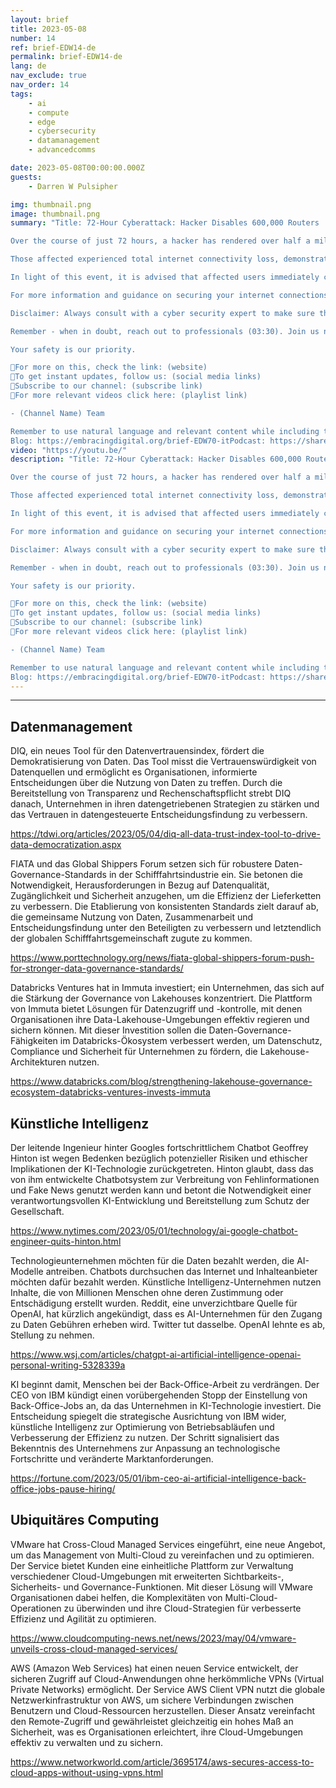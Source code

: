 ```yaml
---
layout: brief
title: 2023-05-08
number: 14
ref: brief-EDW14-de
permalink: brief-EDW14-de
lang: de
nav_exclude: true
nav_order: 14
tags:
    - ai
    - compute
    - edge
    - cybersecurity
    - datamanagement
    - advancedcomms

date: 2023-05-08T00:00:00.000Z
guests:
    - Darren W Pulsipher

img: thumbnail.png
image: thumbnail.png
summary: "Title: 72-Hour Cyberattack: Hacker Disables 600,000 Routers

Over the course of just 72 hours, a hacker has rendered over half a million routers inoperable! This alarming cyberattack, born out of exploiting obsolete firmware vulnerabilities, has led to widespread internet disruptions (00:15). The attack underscores the dire need for regular firmware updates and robust security measures to prevent such incidents in future (01:00).

Those affected experienced total internet connectivity loss, demonstrating the far-reaching potential impacts of such cyberattacks on everyday life (01:45). Cybersecurity experts have stressed the crucial importance of routine firmware updates and bolstered security measures as preventive actions (02:15). 

In light of this event, it is advised that affected users immediately contact their Internet Service Providers for assistance and promptly update their devices to avoid further troubles (02:45). Stay informed, stay secure!

For more information and guidance on securing your internet connections, check out our other videos/visit our website (insert link here). If you found this video helpful, don't forget to like, comment and subscribe!

Disclaimer: Always consult with a cyber security expert to make sure that the information is current and applicable to your specific situation.

Remember - when in doubt, reach out to professionals (03:30). Join us next time for more in-depth tech and cybersecurity analysis.

Your safety is our priority.

🔹For more on this, check the link: (website)
🔹To get instant updates, follow us: (social media links)
🔹Subscribe to our channel: (subscribe link)
🔹For more relevant videos click here: (playlist link)

- (Channel Name) Team

Remember to use natural language and relevant content while including target keywords such as cyberattack, firmware, vulnerabilities, hackers and Internet Service Provider to increase search visibility. Avoid keyword stuffing and maintain an engaging and accessible language style for viewers of all levels of understanding.
Blog: https://embracingdigital.org/brief-EDW70-itPodcast: https://share.transistor.fm/s/e48492ab"
video: "https://youtu.be/"
description: "Title: 72-Hour Cyberattack: Hacker Disables 600,000 Routers

Over the course of just 72 hours, a hacker has rendered over half a million routers inoperable! This alarming cyberattack, born out of exploiting obsolete firmware vulnerabilities, has led to widespread internet disruptions (00:15). The attack underscores the dire need for regular firmware updates and robust security measures to prevent such incidents in future (01:00).

Those affected experienced total internet connectivity loss, demonstrating the far-reaching potential impacts of such cyberattacks on everyday life (01:45). Cybersecurity experts have stressed the crucial importance of routine firmware updates and bolstered security measures as preventive actions (02:15). 

In light of this event, it is advised that affected users immediately contact their Internet Service Providers for assistance and promptly update their devices to avoid further troubles (02:45). Stay informed, stay secure!

For more information and guidance on securing your internet connections, check out our other videos/visit our website (insert link here). If you found this video helpful, don't forget to like, comment and subscribe!

Disclaimer: Always consult with a cyber security expert to make sure that the information is current and applicable to your specific situation.

Remember - when in doubt, reach out to professionals (03:30). Join us next time for more in-depth tech and cybersecurity analysis.

Your safety is our priority.

🔹For more on this, check the link: (website)
🔹To get instant updates, follow us: (social media links)
🔹Subscribe to our channel: (subscribe link)
🔹For more relevant videos click here: (playlist link)

- (Channel Name) Team

Remember to use natural language and relevant content while including target keywords such as cyberattack, firmware, vulnerabilities, hackers and Internet Service Provider to increase search visibility. Avoid keyword stuffing and maintain an engaging and accessible language style for viewers of all levels of understanding.
Blog: https://embracingdigital.org/brief-EDW70-itPodcast: https://share.transistor.fm/s/e48492ab"
---
```






---

## Datenmanagement

DIQ, ein neues Tool für den Datenvertrauensindex, fördert die Demokratisierung von Daten. Das Tool misst die Vertrauenswürdigkeit von Datenquellen und ermöglicht es Organisationen, informierte Entscheidungen über die Nutzung von Daten zu treffen. Durch die Bereitstellung von Transparenz und Rechenschaftspflicht strebt DIQ danach, Unternehmen in ihren datengetriebenen Strategien zu stärken und das Vertrauen in datengesteuerte Entscheidungsfindung zu verbessern.

[https://tdwi.org/articles/2023/05/04/diq-all-data-trust-index-tool-to-drive-data-democratization.aspx
](https://tdwi.org/articles/2023/05/04/diq-all-data-trust-index-tool-to-drive-data-democratization.aspx
)

FIATA und das Global Shippers Forum setzen sich für robustere Daten-Governance-Standards in der Schifffahrtsindustrie ein. Sie betonen die Notwendigkeit, Herausforderungen in Bezug auf Datenqualität, Zugänglichkeit und Sicherheit anzugehen, um die Effizienz der Lieferketten zu verbessern. Die Etablierung von konsistenten Standards zielt darauf ab, die gemeinsame Nutzung von Daten, Zusammenarbeit und Entscheidungsfindung unter den Beteiligten zu verbessern und letztendlich der globalen Schifffahrtsgemeinschaft zugute zu kommen.

[https://www.porttechnology.org/news/fiata-global-shippers-forum-push-for-stronger-data-governance-standards/
](https://www.porttechnology.org/news/fiata-global-shippers-forum-push-for-stronger-data-governance-standards/
)

Databricks Ventures hat in Immuta investiert; ein Unternehmen, das sich auf die Stärkung der Governance von Lakehouses konzentriert. Die Plattform von Immuta bietet Lösungen für Datenzugriff und -kontrolle, mit denen Organisationen ihre Data-Lakehouse-Umgebungen effektiv regieren und sichern können. Mit dieser Investition sollen die Daten-Governance-Fähigkeiten im Databricks-Ökosystem verbessert werden, um Datenschutz, Compliance und Sicherheit für Unternehmen zu fördern, die Lakehouse-Architekturen nutzen.

[https://www.databricks.com/blog/strengthening-lakehouse-governance-ecosystem-databricks-ventures-invests-immuta
](https://www.databricks.com/blog/strengthening-lakehouse-governance-ecosystem-databricks-ventures-invests-immuta
)

## Künstliche Intelligenz

Der leitende Ingenieur hinter Googles fortschrittlichem Chatbot Geoffrey Hinton ist wegen Bedenken bezüglich potenzieller Risiken und ethischer Implikationen der KI-Technologie zurückgetreten. Hinton glaubt, dass das von ihm entwickelte Chatbotsystem zur Verbreitung von Fehlinformationen und Fake News genutzt werden kann und betont die Notwendigkeit einer verantwortungsvollen KI-Entwicklung und Bereitstellung zum Schutz der Gesellschaft.

[https://www.nytimes.com/2023/05/01/technology/ai-google-chatbot-engineer-quits-hinton.html
](https://www.nytimes.com/2023/05/01/technology/ai-google-chatbot-engineer-quits-hinton.html
)

Technologieunternehmen möchten für die Daten bezahlt werden, die AI-Modelle antreiben. Chatbots durchsuchen das Internet und Inhalteanbieter möchten dafür bezahlt werden. Künstliche Intelligenz-Unternehmen nutzen Inhalte, die von Millionen Menschen ohne deren Zustimmung oder Entschädigung erstellt wurden. Reddit, eine unverzichtbare Quelle für OpenAI, hat kürzlich angekündigt, dass es AI-Unternehmen für den Zugang zu Daten Gebühren erheben wird. Twitter tut dasselbe. OpenAI lehnte es ab, Stellung zu nehmen.

[https://www.wsj.com/articles/chatgpt-ai-artificial-intelligence-openai-personal-writing-5328339a
](https://www.wsj.com/articles/chatgpt-ai-artificial-intelligence-openai-personal-writing-5328339a
)

KI beginnt damit, Menschen bei der Back-Office-Arbeit zu verdrängen. Der CEO von IBM kündigt einen vorübergehenden Stopp der Einstellung von Back-Office-Jobs an, da das Unternehmen in KI-Technologie investiert. Die Entscheidung spiegelt die strategische Ausrichtung von IBM wider, künstliche Intelligenz zur Optimierung von Betriebsabläufen und Verbesserung der Effizienz zu nutzen. Der Schritt signalisiert das Bekenntnis des Unternehmens zur Anpassung an technologische Fortschritte und veränderte Marktanforderungen.

[https://fortune.com/2023/05/01/ibm-ceo-ai-artificial-intelligence-back-office-jobs-pause-hiring/
](https://fortune.com/2023/05/01/ibm-ceo-ai-artificial-intelligence-back-office-jobs-pause-hiring/
)

## Ubiquitäres Computing

VMware hat Cross-Cloud Managed Services eingeführt, eine neue Angebot, um das Management von Multi-Cloud zu vereinfachen und zu optimieren. Der Service bietet Kunden eine einheitliche Plattform zur Verwaltung verschiedener Cloud-Umgebungen mit erweiterten Sichtbarkeits-, Sicherheits- und Governance-Funktionen. Mit dieser Lösung will VMware Organisationen dabei helfen, die Komplexitäten von Multi-Cloud-Operationen zu überwinden und ihre Cloud-Strategien für verbesserte Effizienz und Agilität zu optimieren.

[https://www.cloudcomputing-news.net/news/2023/may/04/vmware-unveils-cross-cloud-managed-services/
](https://www.cloudcomputing-news.net/news/2023/may/04/vmware-unveils-cross-cloud-managed-services/
)

AWS (Amazon Web Services) hat einen neuen Service entwickelt, der sicheren Zugriff auf Cloud-Anwendungen ohne herkömmliche VPNs (Virtual Private Networks) ermöglicht. Der Service AWS Client VPN nutzt die globale Netzwerkinfrastruktur von AWS, um sichere Verbindungen zwischen Benutzern und Cloud-Ressourcen herzustellen. Dieser Ansatz vereinfacht den Remote-Zugriff und gewährleistet gleichzeitig ein hohes Maß an Sicherheit, was es Organisationen erleichtert, ihre Cloud-Umgebungen effektiv zu verwalten und zu sichern.

[https://www.networkworld.com/article/3695174/aws-secures-access-to-cloud-apps-without-using-vpns.html
](https://www.networkworld.com/article/3695174/aws-secures-access-to-cloud-apps-without-using-vpns.html
)

